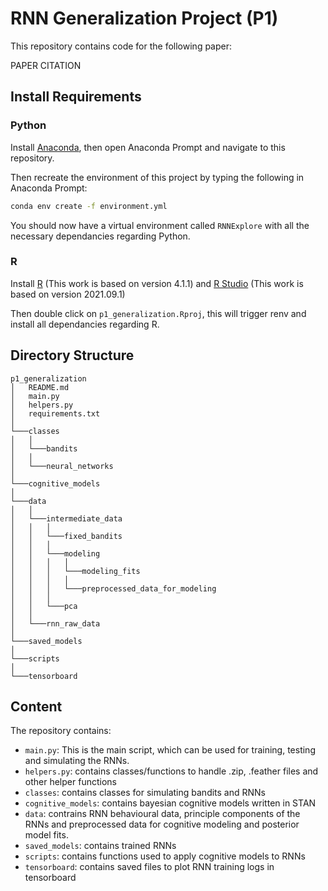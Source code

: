 # RNN Generalization Project (P1)

This repository contains code for the following paper:

PAPER CITATION

## Install Requirements

### Python

Install [Anaconda](https://www.anaconda.com/download), then open Anaconda Prompt and navigate to this repository. 

Then recreate the environment of this project by typing the following in Anaconda Prompt:

```bash
conda env create -f environment.yml
```

You should now have a virtual environment called ``RNNExplore`` with all the necessary dependancies regarding Python. 

### R

Install [R](https://www.r-project.org/) (This work is based on version 4.1.1) and [R Studio](https://posit.co/download/rstudio-desktop/) (This work is based on version 2021.09.1)

Then double click on ``p1_generalization.Rproj``, this will trigger renv and install all dependancies regarding R. 

## Directory Structure

```
p1_generalization
│   README.md
│   main.py
│   helpers.py
│   requirements.txt 
│
└───classes
│   │
│   └───bandits
│   │
│   └───neural_networks
│   
└───cognitive_models
│
└───data
│   │   
│   └───intermediate_data
│   │   │   
│   │   └───fixed_bandits
│   │   │ 
│   │   └───modeling
│   │   │   │ 
│   │   │   └───modeling_fits
│   │   │   │    
│   │   │   └───preprocessed_data_for_modeling
│   │   │
│   │   └───pca
│   │      
│   └───rnn_raw_data
│
└───saved_models
│
└───scripts
│
└───tensorboard
```

## Content
The repository contains:

* ``main.py``: This is the main script, which can be used for training, testing and simulating the RNNs.
* ``helpers.py``: contains classes/functions to handle .zip, .feather files and other helper functions
* ``classes``: contains classes for simulating bandits and RNNs
* ``cognitive_models``: contains bayesian cognitive models written in STAN
* ``data``: contrains RNN behavioural data, principle components of the RNNs and preprocessed data for cognitive modeling and posterior model fits.
* ``saved_models``: contains trained RNNs
* ``scripts``: contains functions used to apply cognitive models to RNNs
* ``tensorboard``: contains saved files to plot RNN training logs in tensorboard

